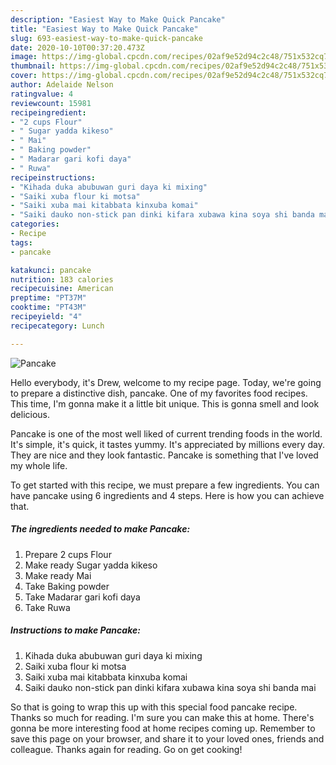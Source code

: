 ```yaml
---
description: "Easiest Way to Make Quick Pancake"
title: "Easiest Way to Make Quick Pancake"
slug: 693-easiest-way-to-make-quick-pancake
date: 2020-10-10T00:37:20.473Z
image: https://img-global.cpcdn.com/recipes/02af9e52d94c2c48/751x532cq70/pancake-recipe-main-photo.jpg
thumbnail: https://img-global.cpcdn.com/recipes/02af9e52d94c2c48/751x532cq70/pancake-recipe-main-photo.jpg
cover: https://img-global.cpcdn.com/recipes/02af9e52d94c2c48/751x532cq70/pancake-recipe-main-photo.jpg
author: Adelaide Nelson
ratingvalue: 4
reviewcount: 15981
recipeingredient:
- "2 cups Flour"
- " Sugar yadda kikeso"
- " Mai"
- " Baking powder"
- " Madarar gari kofi daya"
- " Ruwa"
recipeinstructions:
- "Kihada duka abubuwan guri daya ki mixing"
- "Saiki xuba flour ki motsa"
- "Saiki xuba mai kitabbata kinxuba komai"
- "Saiki dauko non-stick pan dinki kifara xubawa kina soya shi banda mai"
categories:
- Recipe
tags:
- pancake

katakunci: pancake 
nutrition: 183 calories
recipecuisine: American
preptime: "PT37M"
cooktime: "PT43M"
recipeyield: "4"
recipecategory: Lunch

---
```



![Pancake](https://img-global.cpcdn.com/recipes/02af9e52d94c2c48/751x532cq70/pancake-recipe-main-photo.jpg)

Hello everybody, it's Drew, welcome to my recipe page. Today, we're going to prepare a distinctive dish, pancake. One of my favorites food recipes. This time, I'm gonna make it a little bit unique. This is gonna smell and look delicious.



Pancake is one of the most well liked of current trending foods in the world. It's simple, it's quick, it tastes yummy. It's appreciated by millions every day. They are nice and they look fantastic. Pancake is something that I've loved my whole life.


To get started with this recipe, we must prepare a few ingredients. You can have pancake using 6 ingredients and 4 steps. Here is how you can achieve that.

<!--inarticleads1-->

##### The ingredients needed to make Pancake:

1. Prepare 2 cups Flour
1. Make ready  Sugar yadda kikeso
1. Make ready  Mai
1. Take  Baking powder
1. Take  Madarar gari kofi daya
1. Take  Ruwa




<!--inarticleads2-->

##### Instructions to make Pancake:

1. Kihada duka abubuwan guri daya ki mixing
1. Saiki xuba flour ki motsa
1. Saiki xuba mai kitabbata kinxuba komai
1. Saiki dauko non-stick pan dinki kifara xubawa kina soya shi banda mai




So that is going to wrap this up with this special food pancake recipe. Thanks so much for reading. I'm sure you can make this at home. There's gonna be more interesting food at home recipes coming up. Remember to save this page on your browser, and share it to your loved ones, friends and colleague. Thanks again for reading. Go on get cooking!
